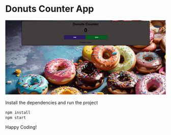 # Donuts Counter App

![image alt](https://github.com/skongonda/Donuts-Counter-App/blob/94fa53ebaf118b4100be4c8e5ecfadee51a9c1a7/Donuts-counter-app.png)

Install the dependencies and run the project
```
npm install
npm start
```
Happy Coding!
